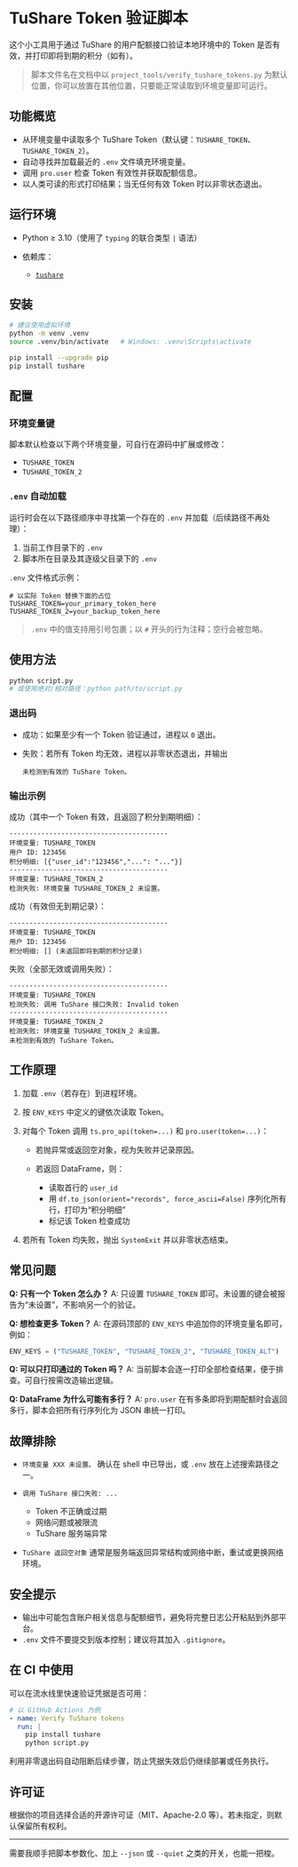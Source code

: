# TuShare Token 验证脚本

这个小工具用于通过 TuShare 的用户配额接口验证本地环境中的 Token 是否有效，并打印即将到期的积分（如有）。

> 脚本文件名在文档中以 `project_tools/verify_tushare_tokens.py` 为默认位置，你可以放置在其他位置，只要能正常读取到环境变量即可运行。

## 功能概览

* 从环境变量中读取多个 TuShare Token（默认键：`TUSHARE_TOKEN`、`TUSHARE_TOKEN_2`）。
* 自动寻找并加载最近的 `.env` 文件填充环境变量。
* 调用 `pro.user` 检查 Token 有效性并获取配额信息。
* 以人类可读的形式打印结果；当无任何有效 Token 时以非零状态退出。

## 运行环境

* Python ≥ 3.10（使用了 `typing` 的联合类型 `|` 语法）
* 依赖库：

  * [`tushare`](https://pypi.org/project/tushare/)

## 安装

```bash
# 建议使用虚拟环境
python -m venv .venv
source .venv/bin/activate   # Windows: .venv\Scripts\activate

pip install --upgrade pip
pip install tushare
```

## 配置

### 环境变量键

脚本默认检查以下两个环境变量，可自行在源码中扩展或修改：

* `TUSHARE_TOKEN`
* `TUSHARE_TOKEN_2`

### `.env` 自动加载

运行时会在以下路径顺序中寻找第一个存在的 `.env` 并加载（后续路径不再处理）：

1. 当前工作目录下的 `.env`
2. 脚本所在目录及其逐级父目录下的 `.env`

`.env` 文件格式示例：

```dotenv
# 以实际 Token 替换下面的占位
TUSHARE_TOKEN=your_primary_token_here
TUSHARE_TOKEN_2=your_backup_token_here
```

> `.env` 中的值支持用引号包裹；以 `#` 开头的行为注释；空行会被忽略。

## 使用方法

```bash
python script.py
# 或使用绝对/相对路径：python path/to/script.py
```

### 退出码

* 成功：如果至少有一个 Token 验证通过，进程以 `0` 退出。
* 失败：若所有 Token 均无效，进程以非零状态退出，并输出

  ```
  未检测到有效的 TuShare Token。
  ```

### 输出示例

成功（其中一个 Token 有效，且返回了积分到期明细）：

```
----------------------------------------
环境变量: TUSHARE_TOKEN
用户 ID: 123456
积分明细: [{"user_id":"123456","...": "..."}]
----------------------------------------
环境变量: TUSHARE_TOKEN_2
检测失败: 环境变量 TUSHARE_TOKEN_2 未设置。
```

成功（有效但无到期记录）：

```
----------------------------------------
环境变量: TUSHARE_TOKEN
用户 ID: 123456
积分明细: [] (未返回即将到期的积分记录)
```

失败（全部无效或调用失败）：

```
----------------------------------------
环境变量: TUSHARE_TOKEN
检测失败: 调用 TuShare 接口失败: Invalid token
----------------------------------------
环境变量: TUSHARE_TOKEN_2
检测失败: 环境变量 TUSHARE_TOKEN_2 未设置。
未检测到有效的 TuShare Token。
```

## 工作原理

1. 加载 `.env`（若存在）到进程环境。
2. 按 `ENV_KEYS` 中定义的键依次读取 Token。
3. 对每个 Token 调用 `ts.pro_api(token=...)` 和 `pro.user(token=...)`：

   * 若抛异常或返回空对象，视为失败并记录原因。
   * 若返回 DataFrame，则：

     * 读取首行的 `user_id`
     * 用 `df.to_json(orient="records", force_ascii=False)` 序列化所有行，打印为“积分明细”
     * 标记该 Token 检查成功
4. 若所有 Token 均失败，抛出 `SystemExit` 并以非零状态结束。

## 常见问题

**Q: 只有一个 Token 怎么办？**
A: 只设置 `TUSHARE_TOKEN` 即可。未设置的键会被报告为“未设置”，不影响另一个的验证。

**Q: 想检查更多 Token？**
A: 在源码顶部的 `ENV_KEYS` 中追加你的环境变量名即可，例如：

```python
ENV_KEYS = ("TUSHARE_TOKEN", "TUSHARE_TOKEN_2", "TUSHARE_TOKEN_ALT")
```

**Q: 可以只打印通过的 Token 吗？**
A: 当前脚本会逐一打印全部检查结果，便于排查。可自行按需改造输出逻辑。

**Q: DataFrame 为什么可能有多行？**
A: `pro.user` 在有多条即将到期配额时会返回多行，脚本会把所有行序列化为 JSON 串统一打印。

## 故障排除

* `环境变量 XXX 未设置。`
  确认在 shell 中已导出，或 `.env` 放在上述搜索路径之一。
* `调用 TuShare 接口失败: ...`

  * Token 不正确或过期
  * 网络问题或被限流
  * TuShare 服务端异常
* `TuShare 返回空对象`
  通常是服务端返回异常结构或网络中断，重试或更换网络环境。

## 安全提示

* 输出中可能包含账户相关信息与配额细节，避免将完整日志公开粘贴到外部平台。
* `.env` 文件不要提交到版本控制；建议将其加入 `.gitignore`。

## 在 CI 中使用

可以在流水线里快速验证凭据是否可用：

```yaml
# 以 GitHub Actions 为例
- name: Verify TuShare tokens
  run: |
    pip install tushare
    python script.py
```

利用非零退出码自动阻断后续步骤，防止凭据失效后仍继续部署或任务执行。

## 许可证

根据你的项目选择合适的开源许可证（MIT、Apache-2.0 等）。若未指定，则默认保留所有权利。

---

需要我顺手把脚本参数化、加上 `--json` 或 `--quiet` 之类的开关，也能一把梭。
